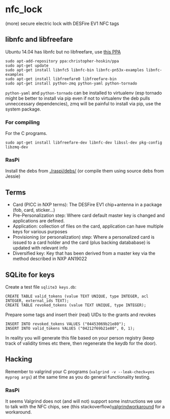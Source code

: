 nfc_lock
========

(more) secure electric lock with DESFire EV1 NFC tags

## libnfc and libfreefare

Ubuntu 14.04 has libnfc but no libfreefare, use [this PPA](https://launchpad.net/~christopher-hoskin/+archive/ubuntu/ppa)

    sudo apt-add-repository ppa:christopher-hoskin/ppa
    sudo apt-get update
    sudo apt-get install libnfc5 libnfc-bin libnfc-pn53x-examples libnfc-examples
    sudo apt-get install libfreefare0 libfreefare-bin
    sudo apt-get install python-zmq python-yaml python-tornado

`python-yaml` and `python-tornado` can be installed to virtualenv (esp tornado might be better to install via pip even if not to virtualenv the deb pulls unneccessary dependencies), zmq will be painful to install via pip, use the system package.

### For compiling

For the C programs.

    sudo apt-get install libfreefare-dev libnfc-dev libssl-dev pkg-config libzmq-dev

### RasPi

Install the debs from [./raspi/debs/](./raspi/debs/) (or compile them using source debs from Jessie)

## Terms

  - Card (PICC in NXP terms): The DESFire EV1 chip+antenna in a package (fob, card, sticker...)
  - Pre-Personalization step: Where card default master key is changed and applications are defined.
  - Application: collection of files on the card, application can have multiple keys for various purposes
  - Provisioning (or personalization) step: Where a personalized card is issued to a card holder and the card (plus backing datababase) is updated with relevant info
  - Diversified key: Key that has been derived from a master key via the method described in NXP AN19022

## SQLite for keys

Create a test file `sqlite3 keys.db`:


    CREATE TABLE valid_tokens (value TEXT UNIQUE, type INTEGER, acl INTEGER, external_ids TEXT);
    CREATE TABLE revoked_tokens (value TEXT UNIQUE, type INTEGER);

Prepare some tags and insert their (real) UIDs to the grants and revokes

    INSERT INTO revoked_tokens VALUES ("04453069b21e80");
    INSERT INTO valid_tokens VALUES ("04212f69b21e80", 0, 1);

In reality you will generate this file based on your person registry (keep track of validity times etc there, then regenerate the keydb for the door).

## Hacking

Remember to valgrind your C programs (`valgrind -v --leak-check=yes  myprog args`) at the same time as you do general functionality testing.

### RasPi

It seems Valgrind does not (and will not) support some instructions we use to talk with the NFC chips, see (this stackoverflow)[valgrindworkaround] for a workaround.

[valgrindworkaround]: http://stackoverflow.com/questions/20066215/valgrind-unrecognizes-memcmp-instruction-in-raspberry-pi#comment-29892760
